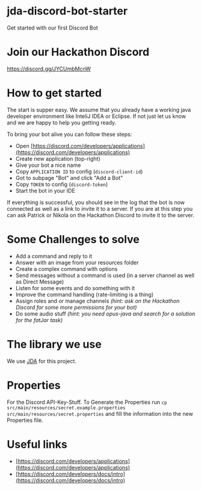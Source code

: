 # jda-discord-bot-starter
Get started with our first Discord Bot

# Join our Hackathon Discord
https://discord.gg/JYCUmbMcnW

# How to get started
The start is supper easy. We assume that you already have a working java developer environment like InteliJ IDEA or Eclipse. If not just let us know and we are happy to help you getting ready.

To bring your bot alive you can follow these steps:
- Open [https://discord.com/developers/applications](https://discord.com/developers/applications)
- Create new application (top-right)
- Give your bot a nice name
- Copy `APPLICATION ID` to config (`discord-client-id`)
- Got to subpage "Bot" and click "Add a Bot"
- Copy `TOKEN` to config (`discord-token`)
- Start the bot in your IDE

If everything is successful, you should see in the log that the bot is now connected as well as a link to invite it to a server. If you are at this step you can ask Patrick or Nikola on the Hackathon Discord to invite it to the server.

# Some Challenges to solve
- Add a command and reply to it
- Answer with an image from your resources folder
- Create a complex command with options
- Send messages without a command is used (in a server channel as well as Direct Message)
- Listen for some events and do something with it
- Improve the command handling (rate-limiting is a thing)
- Assign roles and or manage channels *(hint: ask on the Hackathon Discord for some more permissions for your bot)*
- Do some audio stuff *(hint: you need opus-java and search for a solution for the fatJar task)*

# The library we use

We use [JDA](https://github.com/DV8FromTheWorld/JDA) for this project.

# Properties

For the Discord API-Key-Stuff. To Generate the Properties run
`cp src/main/resources/secret.example.properties src/main/resources/secret.properties`
and fill the information into the new Properties file.

# Useful links

- [https://discord.com/developers/applications](https://discord.com/developers/applications)
- [https://discord.com/developers/docs/intro](https://discord.com/developers/docs/intro)
